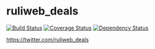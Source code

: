 # ruliweb_deals

[![Build Status](https://travis-ci.org/sapphiredev/ruliweb_deals.svg?branch=master)](https://travis-ci.org/sapphiredev/ruliweb_deals)
[![Coverage Status](https://coveralls.io/repos/github/sapphiredev/ruliweb_deals/badge.svg?branch=master)](https://coveralls.io/github/sapphiredev/ruliweb_deals?branch=master)
[![Dependency Status](https://gemnasium.com/badges/github.com/sapphiredev/ruliweb_deals.svg)](https://gemnasium.com/github.com/sapphiredev/ruliweb_deals)

https://twitter.com/ruliweb_deals
